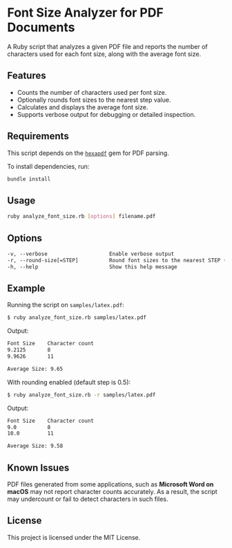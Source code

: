 # Font Size Analyzer for PDF Documents

A Ruby script that analyzes a given PDF file and reports the number of characters used for each font size, along with the average font size.

## Features

- Counts the number of characters used per font size.
- Optionally rounds font sizes to the nearest step value.
- Calculates and displays the average font size.
- Supports verbose output for debugging or detailed inspection.

## Requirements

This script depends on the [`hexapdf`](https://github.com/gettalong/hexapdf) gem for PDF parsing.

To install dependencies, run:

```sh
bundle install
```

## Usage

```sh
ruby analyze_font_size.rb [options] filename.pdf
```

## Options

```txt
-v, --verbose                    Enable verbose output
-r, --round-size[=STEP]          Round font sizes to the nearest STEP (e.g., 0.5)
-h, --help                       Show this help message
```

## Example

Running the script on `samples/latex.pdf`:

```sh
$ ruby analyze_font_size.rb samples/latex.pdf
```

Output:
```txt
Font Size    Character count
9.2125       8
9.9626       11

Average Size: 9.65
```

With rounding enabled (default step is 0.5):
```sh
$ ruby analyze_font_size.rb -r samples/latex.pdf
```

Output:
```txt
Font Size    Character count
9.0          8
10.0         11

Average Size: 9.58
```

## Known Issues

PDF files generated from some applications, such as **Microsoft Word on macOS** may not report character counts accurately. As a result, the script may undercount or fail to detect characters in such files.

## License

This project is licensed under the MIT License.
